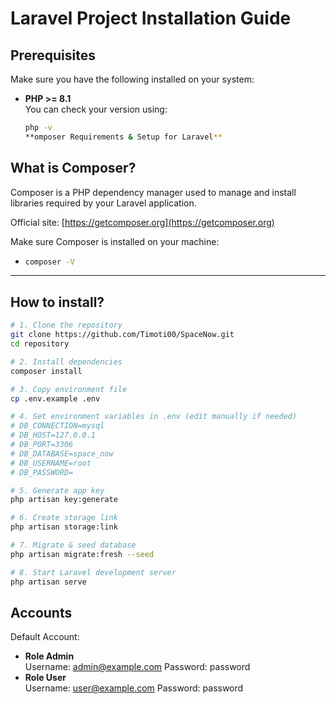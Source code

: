 # Laravel Project Installation Guide

## Prerequisites

Make sure you have the following installed on your system:

-   **PHP >= 8.1**  
     You can check your version using:
    ```bash
    php -v
    **omposer Requirements & Setup for Laravel**
    ```

## What is Composer?

Composer is a PHP dependency manager used to manage and install libraries required by your Laravel application.

Official site: [https://getcomposer.org](https://getcomposer.org)

Make sure Composer is installed on your machine:

-   ```bash
    composer -V
    ```

---
## How to install?
```bash
# 1. Clone the repository
git clone https://github.com/Timoti00/SpaceNow.git
cd repository

# 2. Install dependencies
composer install

# 3. Copy environment file
cp .env.example .env

# 4. Set environment variables in .env (edit manually if needed)
# DB_CONNECTION=mysql
# DB_HOST=127.0.0.1
# DB_PORT=3306
# DB_DATABASE=space_now
# DB_USERNAME=root
# DB_PASSWORD=

# 5. Generate app key
php artisan key:generate

# 6. Create storage link
php artisan storage:link

# 7. Migrate & seed database
php artisan migrate:fresh --seed

# 8. Start Laravel development server
php artisan serve
```

## Accounts

Default Account:

-   **Role Admin**  
    Username: admin@example.com
    Password: password
-   **Role User**  
    Username: user@example.com
    Password: password


